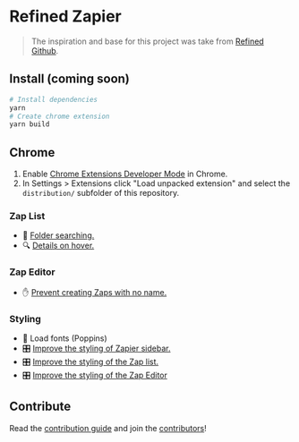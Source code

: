 # Refined Zapier

> The inspiration and base for this project was take from [Refined Github](https://github.com/sindresorhus/refined-github).

## Install (coming soon)
```sh
# Install dependencies
yarn  
# Create chrome extension
yarn build
```

## Chrome

1. Enable [Chrome Extensions Developer Mode](https://developer.chrome.com/extensions/faq#faq-dev-01) in Chrome.
2. In Settings > Extensions click "Load unpacked extension" and select the `distribution/` subfolder of this repository.

[link-chrome]: https://chrome.google.com/webstore/detail/ 'Version published on Chrome Web Store'

<!--

############################
  Descriptions style guide
############################

- Starts with: "(Refined GitHub) <verb in third person> ..."
- Ends with period (inside link or parens, if present, like this.)
- Keyboard shortcuts must follow:
	- "Adds a keyboard shortcut to ...: <kbd>key1</kbd> <kbd>key2</kbd>"
	- "Adds keyboard shortcuts to ...: <kbd>a</kbd> and <kbd>alt</kbd> <kbd>a</kbd>"
- Use smart apostrophes: ’ instead of '
- Keep it concise.

#####################################
  Demo screenshots/gifs style guide
#####################################

- Try cleaning up the page by disabling nearby features or hiding clutter, e.g. everything below this tab bar has been hidden: https://user-images.githubusercontent.com/1402241/55089736-d94f5300-50e8-11e9-9095-329ac74c1e9f.png
- If possible, zoom at 200% before taking a screenshot (native retina screens are fine at 100%)
- If changes are subtle, add a before/after comparison using the arrows from https://user-images.githubusercontent.com/1402241/34438653-f66535a4-ecda-11e7-9406-2e1258050cfa.png
- Include some visual context if the feature targets small UI elements, e.g.: https://user-images.githubusercontent.com/1402241/108955170-52d48080-7633-11eb-8979-67e0d3a53f16.png

Thanks for contributing! 🦋🙌

-->

### Zap List
- [](# "folder-searching") 🔦  [Folder searching.]()
- [](# "show-zap-details-on-hover") 🔍  [Details on hover.]()

### Zap Editor
- [](# "disable-submit-without-zap-name") ✋  [Prevent creating Zaps with no name.]()

### Styling
- [](# "load-styles") 🎨 Load fonts (Poppins)
- [](# "improved-sidebar-styling") 🎛 [Improve the styling of Zapier sidebar.]()
- [](# "improved-zap-list-styling") 🎛 [Improve the styling of the Zap list.]()
- [](# "improved-zap-editor-styling") 🎛 [Improve the styling of the Zap Editor]()

<!-- Refer to style guide above. Keep this message between sections. -->

## Contribute

Read the [contribution guide](contributing.md) and join the [contributors](https://github.com/zlwaterfield/refined-zapier/graphs/contributors)!
